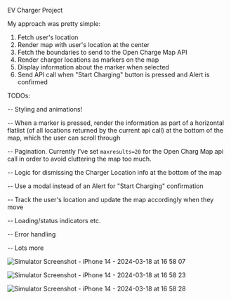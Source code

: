 EV Charger Project

My approach was pretty simple:
1) Fetch user's location
2) Render map with user's location at the center
3) Fetch the boundaries to send to the Open Charge Map API
4) Render charger locations as markers on the map
5) Display information about the marker when selected
6) Send API call when "Start Charging" button is pressed and Alert is confirmed

TODOs:

-- Styling and animations!

-- When a marker is pressed, render the information as part of a horizontal flatlist (of all locations returned by the current api call) at the bottom of the map, which the user can scroll through

-- Pagination. Currently I've set `maxresults=20` for the Open Charg Map api call in order to avoid cluttering the map too much. 

-- Logic for dismissing the Charger Location info at the bottom of the map

-- Use a modal instead of an Alert for "Start Charging" confirmation

-- Track the user's location and update the map accordingly when they move 

-- Loading/status indicators etc.

-- Error handling

-- Lots more

![Simulator Screenshot - iPhone 14 - 2024-03-18 at 16 58 07](https://github.com/Cygnus2112/EVChargerProject/assets/12438838/cd874b00-a0c1-4ed9-86ff-d5b2130be2f5)

![Simulator Screenshot - iPhone 14 - 2024-03-18 at 16 58 23](https://github.com/Cygnus2112/EVChargerProject/assets/12438838/da3aa165-0fd3-4b26-a9b0-4290470cf616)

![Simulator Screenshot - iPhone 14 - 2024-03-18 at 16 58 28](https://github.com/Cygnus2112/EVChargerProject/assets/12438838/8ded97d6-a4bf-4513-bf25-5293b79e4be4)

